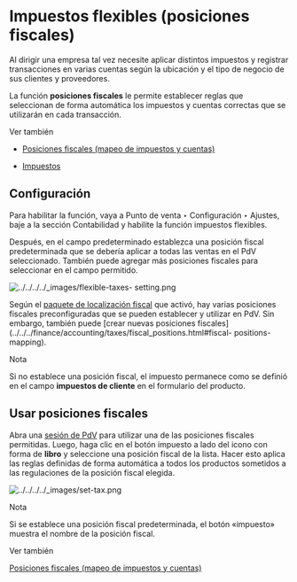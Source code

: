 # Impuestos flexibles (posiciones fiscales)

Al dirigir una empresa tal vez necesite aplicar distintos impuestos y
registrar transacciones en varias cuentas según la ubicación y el tipo de
negocio de sus clientes y proveedores.

La función **posiciones fiscales** le permite establecer reglas que
seleccionan de forma automática los impuestos y cuentas correctas que se
utilizarán en cada transacción.

Ver también

  * [Posiciones fiscales (mapeo de impuestos y cuentas)](../../../finance/accounting/taxes/fiscal_positions.html)

  * [Impuestos](../../../finance/accounting/taxes.html)

## Configuración

Para habilitar la función, vaya a Punto de venta ‣ Configuración ‣ Ajustes,
baje a la sección Contabilidad y habilite la función impuestos flexibles.

Después, en el campo predeterminado establezca una posición fiscal
predeterminada que se debería aplicar a todas las ventas en el PdV
seleccionado. También puede agregar más posiciones fiscales para seleccionar
en el campo permitido.

![../../../../_images/flexible-taxes-
setting.png](../../../../_images/flexible-taxes-setting.png)

Según el [paquete de localización
fiscal](../../../finance/fiscal_localizations.html) que activó, hay varias
posiciones fiscales preconfiguradas que se pueden establecer y utilizar en
PdV. Sin embargo, también puede [crear nuevas posiciones
fiscales](../../../finance/accounting/taxes/fiscal_positions.html#fiscal-
positions-mapping).

Nota

Si no establece una posición fiscal, el impuesto permanece como se definió en
el campo **impuestos de cliente** en el formulario del producto.

## Usar posiciones fiscales

Abra una [sesión de PdV](../../point_of_sale.html#pos-session-start) para
utilizar una de las posiciones fiscales permitidas. Luego, haga clic en el
botón impuesto a lado del icono con forma de **libro** y seleccione una
posición fiscal de la lista. Hacer esto aplica las reglas definidas de forma
automática a todos los productos sometidos a las regulaciones de la posición
fiscal elegida.

![../../../../_images/set-tax.png](../../../../_images/set-tax.png)

Nota

Si se establece una posición fiscal predeterminada, el botón «impuesto»
muestra el nombre de la posición fiscal.

Ver también

[Posiciones fiscales (mapeo de impuestos y
cuentas)](../../../finance/accounting/taxes/fiscal_positions.html)


